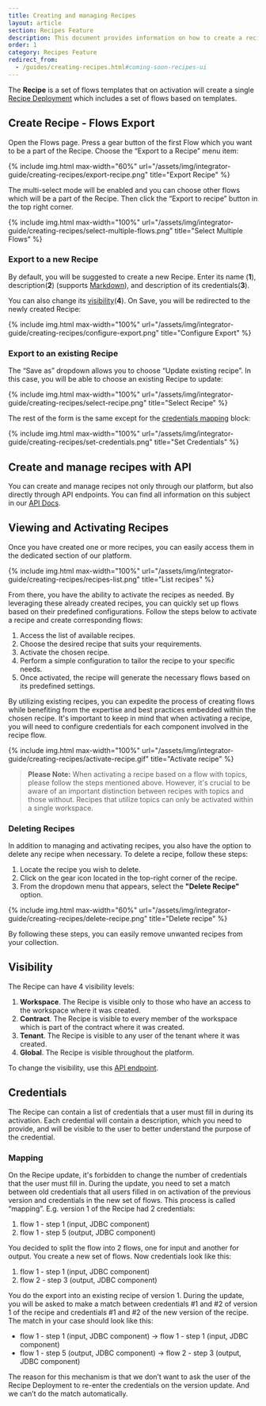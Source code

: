 ```yaml
---
title: Creating and managing Recipes
layout: article
section: Recipes Feature
description: This document provides information on how to create a recipe, and how to use them.
order: 1
category: Recipes Feature
redirect_from:
  - /guides/creating-recipes.html#coming-soon-recipes-ui
---
```


The **Recipe** is a set of flows templates that on activation will create a single [Recipe Deployment](recipe-deployment) which includes a set of flows based on templates.

## Create Recipe - Flows Export

Open the Flows page. Press a gear button of the first Flow which you want to be a part of the Recipe. Choose the “Export to a Recipe” menu item:

{% include img.html max-width="60%" url="/assets/img/integrator-guide/creating-recipes/export-recipe.png" title="Export Recipe" %}

The multi-select mode will be enabled and you can choose other flows which will be a part of the Recipe. Then click the “Export to recipe” button in the top right corner.

{% include img.html max-width="100%" url="/assets/img/integrator-guide/creating-recipes/select-multiple-flows.png" title="Select Multiple Flows" %}

### Export to a new Recipe

By default, you will be suggested to create a new Recipe. Enter its name (**1**), description(**2**) (supports [Markdown](https://www.markdownguide.org/)), and description of its credentials(**3**).

You can also change its [visibility](#visibility)(**4**). On Save, you will be redirected to the newly created Recipe:

{% include img.html max-width="100%" url="/assets/img/integrator-guide/creating-recipes/configure-export.png" title="Configure Export" %}

### Export to an existing Recipe

The “Save as” dropdown allows you to choose “Update existing recipe”. In this case, you will be able to choose an existing Recipe to update:

{% include img.html max-width="100%" url="/assets/img/integrator-guide/creating-recipes/select-recipe.png" title="Select Recipe" %}

The rest of the form is the same except for the [credentials mapping](#mapping) block:

{% include img.html max-width="100%" url="/assets/img/integrator-guide/creating-recipes/set-credentials.png" title="Set Credentials" %}

## Create and manage recipes with API

You can create and manage recipes not only through our platform, but also directly through API endpoints. You can find all information on this subject in our [API Docs]({{site.data.tenant.apiDocsUri}}/v2#/recipes).

## Viewing and Activating Recipes

Once you have created one or more recipes, you can easily access them in the dedicated section of our platform.

{% include img.html max-width="100%" url="/assets/img/integrator-guide/creating-recipes/recipes-list.png" title="List recipes" %}

From there, you have the ability to activate the recipes as needed. By leveraging these already created recipes, you can quickly set up flows based on their predefined configurations. Follow the steps below to activate a recipe and create corresponding flows:

1. Access the list of available recipes.
2. Choose the desired recipe that suits your requirements.
3. Activate the chosen recipe.
4. Perform a simple configuration to tailor the recipe to your specific needs.
5. Once activated, the recipe will generate the necessary flows based on its predefined settings.

By utilizing existing recipes, you can expedite the process of creating flows while benefiting from the expertise and best practices embedded within the chosen recipe. It's important to keep in mind that when activating a recipe, you will need to configure credentials for each component involved in the recipe flow. 

{% include img.html max-width="100%" url="/assets/img/integrator-guide/creating-recipes/activate-recipe.gif" title="Activate recipe" %}

>**Please Note:** When activating a recipe based on a flow with topics, please follow the steps mentioned above. However, it's crucial to be aware of an important distinction between recipes with topics and those without. Recipes that utilize topics can only be activated within a single workspace.

### Deleting Recipes

In addition to managing and activating recipes, you also have the option to delete any recipe when necessary. To delete a recipe, follow these steps:

1. Locate the recipe you wish to delete.
2. Click on the gear icon located in the top-right corner of the recipe.
3. From the dropdown menu that appears, select the **"Delete Recipe"** option.

{% include img.html max-width="60%" url="/assets/img/integrator-guide/creating-recipes/delete-recipe.png" title="Delete recipe" %}

By following these steps, you can easily remove unwanted recipes from your collection.

## Visibility

The Recipe can have 4 visibility levels:

1. **Workspace**. The Recipe is visible only to those who have an access to the workspace where it was created.
2. **Contract**. The Recipe is visible to every member of the workspace which is part of the contract where it was created.
3. **Tenant**. The Recipe is visible to any user of the tenant where it was created.
4. **Global**. The Recipe is visible throughout the platform.

To change the visibility, use this [API endpoint]({{site.data.tenant.apiDocsUri}}/v2#/recipes/patch_recipes__recipe_id__visibility).

## Credentials

The Recipe can contain a list of credentials that a user must fill in during its activation. Each credential will contain a description, which you need to provide, and will be visible to the user to better understand the purpose of the credential.

### Mapping

On the Recipe update, it's forbidden to change the number of credentials that the user must fill in. During the update, you need to set a match between old credentials that all users filled in on activation of the previous version and credentials in the new set of flows. This process is called “mapping”. E.g. version 1 of the Recipe had 2 credentials:

1. flow 1 - step 1 (input, JDBC component)
2. flow 1 - step 5 (output, JDBC component)

You decided to split the flow into 2 flows, one for input and another for output. You create a new set of flows. Now credentials look like this:

1. flow 1 - step 1 (input, JDBC component)
2. flow 2 - step 3 (output, JDBC component)

You do the export into an existing recipe of version 1. During the update, you will be asked to make a match between credentials #1 and #2 of version 1 of the recipe and credentials #1 and #2 of the new version of the recipe. The match in your case should look like this:

- flow 1 - step 1 (input, JDBC component) → flow 1 - step 1 (input, JDBC component)
- flow 1 - step 5 (output, JDBC component) → flow 2 - step 3 (output, JDBC component)

The reason for this mechanism is that we don’t want to ask the user of the Recipe Deployment to re-enter the credentials on the version update. And we can’t do the match automatically.
